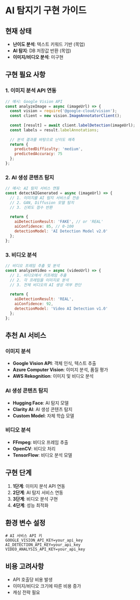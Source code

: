 # AI 탐지기 구현 가이드

## 현재 상태
- **난이도 분석**: 텍스트 키워드 기반 (목업)
- **AI 탐지**: DB 저장값 반환 (목업)
- **이미지/비디오 분석**: 미구현

## 구현 필요 사항

### 1. 이미지 분석 API 연동
```javascript
// 예시: Google Vision API
const analyzeImage = async (imageUrl) => {
  const vision = require('@google-cloud/vision');
  const client = new vision.ImageAnnotatorClient();
  
  const [result] = await client.labelDetection(imageUrl);
  const labels = result.labelAnnotations;
  
  // 분석 결과를 바탕으로 난이도 예측
  return {
    predictedDifficulty: 'medium',
    predictedAccuracy: 75
  };
};
```

### 2. AI 생성 콘텐츠 탐지
```javascript
// 예시: AI 탐지 서비스 연동
const detectAIGenerated = async (imageUrl) => {
  // 1. 이미지를 AI 탐지 서비스로 전송
  // 2. GAN, Diffusion 모델 탐지
  // 3. 신뢰도 점수 반환
  
  return {
    aiDetectionResult: 'FAKE', // or 'REAL'
    aiConfidence: 85, // 0-100
    detectionModel: 'AI Detection Model v2.0'
  };
};
```

### 3. 비디오 분석
```javascript
// 비디오 프레임 추출 및 분석
const analyzeVideo = async (videoUrl) => {
  // 1. 비디오에서 키프레임 추출
  // 2. 각 프레임을 이미지로 분석
  // 3. 전체 비디오의 AI 생성 여부 판단
  
  return {
    aiDetectionResult: 'REAL',
    aiConfidence: 92,
    detectionModel: 'Video AI Detection v1.0'
  };
};
```

## 추천 AI 서비스

### 이미지 분석
- **Google Vision API**: 객체 인식, 텍스트 추출
- **Azure Computer Vision**: 이미지 분석, 품질 평가
- **AWS Rekognition**: 이미지 및 비디오 분석

### AI 생성 콘텐츠 탐지
- **Hugging Face**: AI 탐지 모델
- **Clarity AI**: AI 생성 콘텐츠 탐지
- **Custom Model**: 자체 학습 모델

### 비디오 분석
- **FFmpeg**: 비디오 프레임 추출
- **OpenCV**: 비디오 처리
- **TensorFlow**: 비디오 분석 모델

## 구현 단계

1. **1단계**: 이미지 분석 API 연동
2. **2단계**: AI 탐지 서비스 연동
3. **3단계**: 비디오 분석 구현
4. **4단계**: 성능 최적화

## 환경 변수 설정
```env
# AI 서비스 API 키
GOOGLE_VISION_API_KEY=your_api_key
AI_DETECTION_API_KEY=your_api_key
VIDEO_ANALYSIS_API_KEY=your_api_key
```

## 비용 고려사항
- API 호출당 비용 발생
- 이미지/비디오 크기에 따른 비용 증가
- 캐싱 전략 필요 